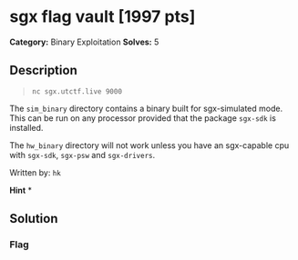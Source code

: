 # sgx flag vault [1997 pts]

**Category:** Binary Exploitation
**Solves:** 5

## Description
>`nc sgx.utctf.live 9000`

The `sim_binary` directory contains a binary built for sgx-simulated mode. This can be run on any processor provided that the package `sgx-sdk` is installed.

The `hw_binary` directory will not work unless you have an sgx-capable cpu with `sgx-sdk`, `sgx-psw` and `sgx-drivers`.

Written by: `hk`

**Hint**
* 

## Solution

### Flag

